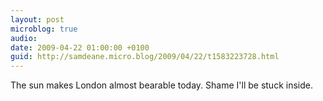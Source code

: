 ```yaml
---
layout: post
microblog: true
audio: 
date: 2009-04-22 01:00:00 +0100
guid: http://samdeane.micro.blog/2009/04/22/t1583223728.html
---
```

The sun makes London almost bearable today. Shame I'll be stuck inside.
